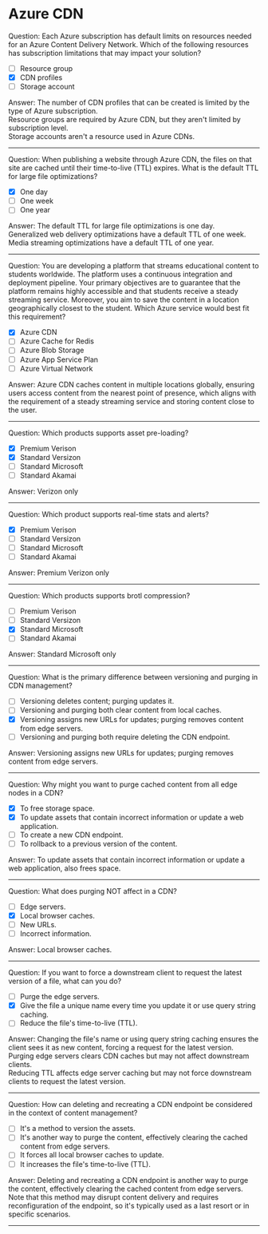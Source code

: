 # Azure CDN

Question: Each Azure subscription has default limits on resources needed for an Azure Content Delivery Network. Which of the following resources has subscription limitations that may impact your solution?

- [ ] Resource group
- [x] CDN profiles
- [ ] Storage account

Answer: The number of CDN profiles that can be created is limited by the type of Azure subscription.  
Resource groups are required by Azure CDN, but they aren't limited by subscription level.  
Storage accounts aren't a resource used in Azure CDNs.

---

Question: When publishing a website through Azure CDN, the files on that site are cached until their time-to-live (TTL) expires. What is the default TTL for large file optimizations?

- [x] One day
- [ ] One week
- [ ] One year

Answer: The default TTL for large file optimizations is one day.  
Generalized web delivery optimizations have a default TTL of one week.  
Media streaming optimizations have a default TTL of one year.

---

Question: You are developing a platform that streams educational content to students worldwide. The platform uses a continuous integration and deployment pipeline. Your primary objectives are to guarantee that the platform remains highly accessible and that students receive a steady streaming service. Moreover, you aim to save the content in a location geographically closest to the student. Which Azure service would best fit this requirement?

- [x] Azure CDN
- [ ] Azure Cache for Redis
- [ ] Azure Blob Storage
- [ ] Azure App Service Plan
- [ ] Azure Virtual Network

Answer: Azure CDN caches content in multiple locations globally, ensuring users access content from the nearest point of presence, which aligns with the requirement of a steady streaming service and storing content close to the user.

---

Question: Which products supports asset pre-loading?

- [x] Premium Verison
- [x] Standard Versizon
- [ ] Standard Microsoft
- [ ] Standard Akamai

Answer: Verizon only

---

Question: Which product supports real-time stats and alerts?

- [x] Premium Verison
- [ ] Standard Versizon
- [ ] Standard Microsoft
- [ ] Standard Akamai

Answer: Premium Verizon only

---

Question: Which products supports brotl compression?

- [ ] Premium Verison
- [ ] Standard Versizon
- [x] Standard Microsoft
- [ ] Standard Akamai

Answer: Standard Microsoft only

---

Question: What is the primary difference between versioning and purging in CDN management?

- [ ] Versioning deletes content; purging updates it.
- [ ] Versioning and purging both clear content from local caches.
- [x] Versioning assigns new URLs for updates; purging removes content from edge servers.
- [ ] Versioning and purging both require deleting the CDN endpoint.

Answer: Versioning assigns new URLs for updates; purging removes content from edge servers.

---

Question: Why might you want to purge cached content from all edge nodes in a CDN?

- [x] To free storage space.
- [x] To update assets that contain incorrect information or update a web application.
- [ ] To create a new CDN endpoint.
- [ ] To rollback to a previous version of the content.

Answer: To update assets that contain incorrect information or update a web application, also frees space.

---

Question: What does purging NOT affect in a CDN?

- [ ] Edge servers.
- [x] Local browser caches.
- [ ] New URLs.
- [ ] Incorrect information.

Answer: Local browser caches.

---

Question: If you want to force a downstream client to request the latest version of a file, what can you do?

- [ ] Purge the edge servers.
- [x] Give the file a unique name every time you update it or use query string caching.
- [ ] Reduce the file's time-to-live (TTL).

Answer: Changing the file's name or using query string caching ensures the client sees it as new content, forcing a request for the latest version.  
Purging edge servers clears CDN caches but may not affect downstream clients.  
Reducing TTL affects edge server caching but may not force downstream clients to request the latest version.

---

Question: How can deleting and recreating a CDN endpoint be considered in the context of content management?

- [ ] It's a method to version the assets.
- [ ] It's another way to purge the content, effectively clearing the cached content from edge servers.
- [ ] It forces all local browser caches to update.
- [ ] It increases the file's time-to-live (TTL).

Answer: Deleting and recreating a CDN endpoint is another way to purge the content, effectively clearing the cached content from edge servers. Note that this method may disrupt content delivery and requires reconfiguration of the endpoint, so it's typically used as a last resort or in specific scenarios.

---
